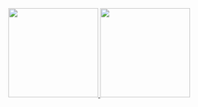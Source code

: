 <div>
<a href="https://github.com/seu-usuário-aqui">
<img loading="lazy" height="180em" src="https://github-readme-stats.vercel.app/api/top-langs/?username=riqueemn&layout=compact&langs_count=7&theme=dracula"/>
<img loading="lazy" height="180em" src="https://github-readme-stats.vercel.app/api?username=riqueemn&show_icons=true&theme=dracula&include_all_commits=true&count_private=true"/>
</div>
